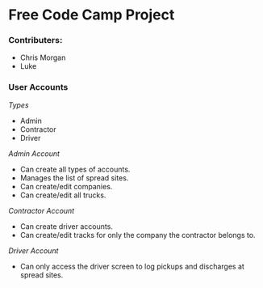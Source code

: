 # **Free Code Camp Project**

### Contributers:

* Chris Morgan
* Luke


### User Accounts

*Types*

* Admin
* Contractor
* Driver


*Admin Account*

* Can create all types of accounts.
* Manages the list of spread sites.
* Can create/edit companies.
* Can create/edit all trucks.


*Contractor Account*
* Can create driver accounts.
* Can create/edit tracks for only the company the contractor belongs to.




*Driver Account*

* Can only access the driver screen to log pickups and discharges at spread sites.
